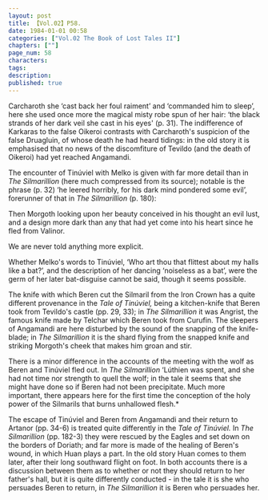 ```yaml
---
layout: post
title: 【Vol.02】P58.
date: 1984-01-01 00:58
categories: ["Vol.02 The Book of Lost Tales II"]
chapters: [""]
page_num: 58
characters: 
tags: 
description: 
published: true
---
```


<p style="text-indent: 0;">
Carcharoth she ‘cast back her foul raiment’ and ‘commanded him to sleep’, here she used once more the magical misty robe spun of her hair: ‘the black strands of her dark veil she cast in his eyes' (p. 31). The indifference of Karkaras to the false Oikeroi contrasts with Carcharoth's suspicion of the false Druagluin, of whose death he had heard tidings: in the old story it is emphasised that no news of the discomfiture of Tevildo (and the death of Oikeroi) had yet reached Angamandi.
</p>

The encounter of Tinúviel with Melko is given with far more detail than in <I>The Silmarillion </I>(here much compressed from its source); notable is the phrase (p. 32) ‘he leered horribly, for his dark mind pondered some evil’, forerunner of that in <I>The Silmarillion </I>(p. 180):

Then Morgoth looking upon her beauty conceived in his thought an evil lust, and a design more dark than any that had yet come into his heart since he fled from Valinor.

We are never told anything more explicit.

Whether Melko's words to Tinúviel, ‘Who art thou that flittest about my halls like a bat?’, and the description of her dancing ‘noiseless as a bat’, were the germ of her later bat-disguise cannot be said, though it seems possible.

The knife with which Beren cut the Silmaril from the Iron Crown has a quite different provenance in the <I>Tale of Tinúviel, </I>being a kitchen-knife that Beren took from Tevildo's castle (pp. 29, 33); in <I>The Silmarillion </I>it was Angrist, the famous knife made by Telchar which Beren took from Curufin. The sleepers of Angamandi are here disturbed by the sound of the snapping of the knife-blade; in <I>The Silmarillion </I>it is the shard flying from the snapped knife and striking Morgoth's cheek that makes him groan and stir.

There is a minor difference in the accounts of the meeting with the wolf as Beren and Tinúviel fled out. In <I>The Silmarillion </I>‘Lúthien was spent, and she had not time nor strength to quell the wolf; in the tale it seems that she might have done so if Beren had not been precipitate. Much more important, there appears here for the first time the conception of the holy power of the Silmarils that burns unhallowed flesh.\*

The escape of Tinúviel and Beren from Angamandi and their return to Artanor (pp. 34-6) is treated quite differently in the <I>Tale of Tinúviel. </I>In <I>The Silmarillion </I>(pp. 182-3) they were rescued by the Eagles and set down on the borders of Doriath; and far more is made of the healing of Beren's wound, in which Huan plays a part. In the old story Huan comes to them later, after their long southward flight on foot. In both accounts there is a discussion between them as to whether or not they should return to her father's hall, but it is quite differently conducted - in the tale it is she who persuades Beren to return, in <I>The Silmarillion </I>it is Beren who persuades her.


